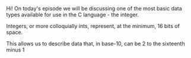Hi! On today's episode we will be discussing one of the most basic data types available for use in the C language - the integer.

Integers, or more colloquially ints, represent, at the minimum, 16 bits of space. 

This allows us to describe data that, in base-10, can be 2 to the sixteenth minus 1
